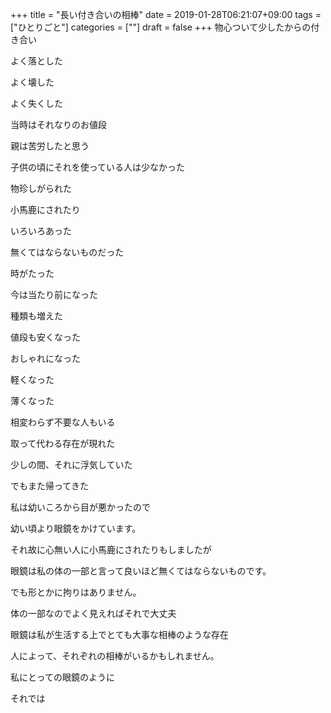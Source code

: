 +++
title = "長い付き合いの相棒"
date = 2019-01-28T06:21:07+09:00
tags = ["ひとりごと"]
categories = [""]
draft = false
+++
物心ついて少したからの付き合い

よく落とした

よく壊した

よく失くした

当時はそれなりのお値段

親は苦労したと思う

子供の頃にそれを使っている人は少なかった

物珍しがられた

小馬鹿にされたり

いろいろあった

無くてはならないものだった

時がたった

今は当たり前になった

種類も増えた

値段も安くなった

おしゃれになった

軽くなった

薄くなった

相変わらず不要な人もいる

取って代わる存在が現れた

少しの間、それに浮気していた

でもまた帰ってきた

私は幼いころから目が悪かったので

幼い頃より眼鏡をかけています。

それ故に心無い人に小馬鹿にされたりもしましたが

眼鏡は私の体の一部と言って良いほど無くてはならないものです。

でも形とかに拘りはありません。

体の一部なのでよく見えればそれで大丈夫

眼鏡は私が生活する上でとても大事な相棒のような存在

人によって、それぞれの相棒がいるかもしれません。

私にとっての眼鏡のように


それでは
